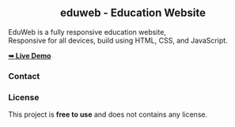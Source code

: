 
  <h2 align="center">eduweb - Education Website</h2>

  EduWeb is a fully responsive education website, <br />Responsive for all devices, build using HTML, CSS, and JavaScript.

  <a href=""><strong>➥ Live Demo</strong></a>

</div>


### Contact

### License

This project is **free to use** and does not contains any license.
